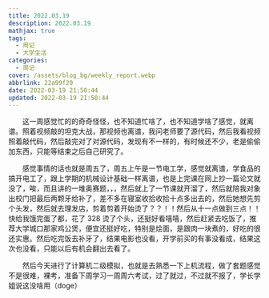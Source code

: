 ```yaml
---
title: 2022.03.19
description: 2022.03.19
mathjax: true
tags:
  - 周记
  - 大学生活
categories:
  - 周记
cover: /assets/blog_bg/weekly_report.webp
abbrlink: 22a99f20
date: 2022-03-19 21:50:44
updated: 2022-03-19 21:50:44
---
```


&emsp;&emsp;这一周感觉忙的的奇奇怪怪，也不知道忙啥了，也不知道学啥了感觉，就离谱。照着视频敲的坦克大战，那视频也离谱，我问老师要了源代码，然后我看视频照着敲代码，然后敲完对了对源代码，发现有不一样的，有时候还不少，老是偷偷加东西，只能等结束之后自己研究了。

&emsp;&emsp;感觉事情的话也就是周五了，周五上午是一节电工学，感觉就离谱，学食品的搞开电工了，跟上学期的机械设计基础一样离谱，也是上完课在网上抄一篇论文就没了，唉，而且讲的一堆奥赛题，，，然后就上了一节课就开溜了，然后就陪我对象出校门把最后两颗牙给补了，差不多在寝室收拾收拾十点多出去的，然后她想先剪个头发，然后就去理发店，剪着剪着开始烫了？？！！然后从十一点做到三点！！快给我饿完蛋了都，花了 328 烫了个头，还挺好看嘻嘻，然后赶紧去吃饭了，推荐大学城口那家鸡公煲，便宜还挺好吃，特别是烩面，是跟肉一块煮的，好吃的很还实惠。然后吃完饭去补牙了，结果电影也没看，开学前买的有事没看成，结果这次也没看，只能以后有机会翻出去看了。

&emsp;&emsp;然后今天进行了计算机二级模拟，也就是去熟悉一下上机流程，做了套题感觉不是很难，裸考，准备下周学习一周周六考试，过了就过，不过就不报了，学长学姐说这没啥用（doge）
